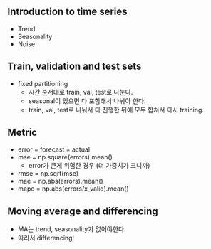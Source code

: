 ## Introduction to time series
- Trend
- Seasonality
- Noise

## Train, validation and test sets
- fixed partitioning
    - 시간 순서대로 train, val, test로 나눈다.
    - seasonal이 있으면 다 포함해서 나눠야 한다. 
    - train, val, test로 나눠서 다 진행한 뒤에 모두 합쳐서 다시 training.

## Metric
- error = forecast = actual
- mse = np.square(errors).mean()
    - error가 큰게 위험한 경우 (더 가중치가 크니까)
- rmse = np.sqrt(mse)
- mae = np.abs(errors).mean()
- mape = np.abs(errors/x_valid).mean()

## Moving average and differencing
- MA는 trend, seasonality가 없어야한다.
- 따라서 differencing!